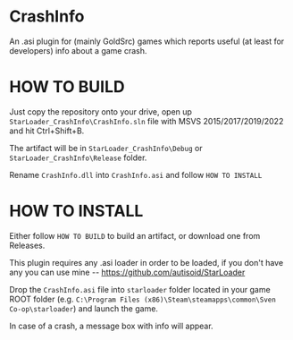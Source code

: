 # CrashInfo
An .asi plugin for (mainly GoldSrc) games which reports useful (at least for developers) info about a game crash. 

# HOW TO BUILD
Just copy the repository onto your drive, open up `StarLoader_CrashInfo\CrashInfo.sln` file with MSVS 2015/2017/2019/2022 and hit Ctrl+Shift+B.

The artifact will be in `StarLoader_CrashInfo\Debug` or `StarLoader_CrashInfo\Release` folder.

Rename `CrashInfo.dll` into `CrashInfo.asi` and follow `HOW TO INSTALL`

# HOW TO INSTALL
Either follow `HOW TO BUILD` to build an artifact, or download one from Releases.

This plugin requires any .asi loader in order to be loaded, if you don't have any you can use mine -- https://github.com/autisoid/StarLoader

Drop the `CrashInfo.asi` file into `starloader` folder located in your game ROOT folder (e.g. `C:\Program Files (x86)\Steam\steamapps\common\Sven Co-op\starloader`) and launch the game.

In case of a crash, a message box with info will appear.